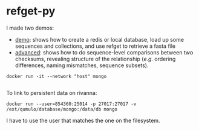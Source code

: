 # refget-py

I made two demos:

- [demo](demo.ipynb): shows how to create a redis or local database, load up some sequences and collections, and use refget to retrieve a fasta file
- [advanced](advanced.ipynb): shows how to do sequence-level comparisons between two checksums, revealing structure of the relationship (*e.g.* ordering differences, naming mismatches, sequence subsets).


```
docker run -it --network "host" mongo


```

To link to persistent data on rivanna:

```
docker run --user=854360:25014 -p 27017:27017 -v /ext/qumulo/database/mongo:/data/db mongo
```
I have to use the user that matches the one on the filesystem.
